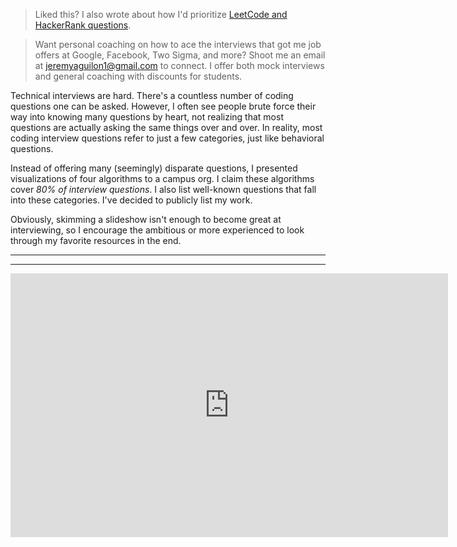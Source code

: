 > Liked this? I also wrote about how I'd prioritize 
  [LeetCode and HackerRank questions](/blog/ranking_interview_questions_by_cram_score).

> Want personal coaching on how to ace the interviews that got me
  job offers at Google, Facebook, Two Sigma, and more? Shoot me an
  email at [jeremyaguilon1@gmail.com](mailto:jeremyaguilon1@gmail.com)
  to connect. I offer both mock interviews and general coaching with
  discounts for students.

Technical interviews are hard. There's a countless number of coding questions one can be asked.
However, I often see people brute force their way into knowing many questions by heart,
not realizing that most questions are actually asking the same things over and over. In reality,
most coding interview questions refer to just a few categories, just like behavioral questions.

Instead of offering many (seemingly) disparate questions, I presented 
visualizations of four algorithms to a campus org. I claim these algorithms cover _80%
of interview questions_. I also list well-known questions that fall into these 
categories. I've decided to publicly list my work.

Obviously, skimming a slideshow isn't enough to become great at interviewing,
so I encourage the ambitious or more experienced to look through my favorite resources
in the end.

_____


<SubscribeForm />

_____

<iframe class="tech-interview-iframe" src="https://docs.google.com/presentation/d/e/2PACX-1vSY-OriRZ7PdCqefEzvl0OZ3zcQ19B0wD6gD-jakh6Vv5zJUUk4hl5V22UzsgMSWemQwpYWzk68prqb/embed?start=false&loop=false&delayms=10000" frameborder="0" width="700" height="422" allowfullscreen="true" mozallowfullscreen="true" webkitallowfullscreen="true"></iframe>
